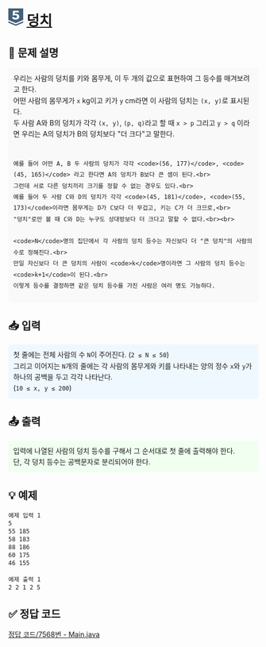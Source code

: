 <!-- ChatGPT를 사용하여 꾸몄습니다 -->
# <img src="https://github.com/GUBBIB/BaekJoonCode/blob/main/Tier_Img/Silver-5.svg" alt="티어그림" width="30px" height="35px"> [덩치](https://www.acmicpc.net/problem/7568)

<h2>📝 문제 설명</h2>
<div style="background-color: #f9f9f9; padding: 10px; border-radius: 5px; line-height: 1.6;">
    우리는 사람의 덩치를 키와 몸무게, 이 두 개의 값으로 표현하여 그 등수를 매겨보려고 한다.<br>
    어떤 사람의 몸무게가 <code>x</code> kg이고 키가 <code>y</code> cm라면 이 사람의 덩치는 <code>(x, y)</code>로 표시된다.<br>
    두 사람 A와 B의 덩치가 각각 <code>(x, y)</code>, <code>(p, q)</code>라고 할 때 <code>x > p</code> 그리고 <code>y > q</code> 이라면 우리는 A의 덩치가 B의 덩치보다 "더 크다"고 말한다.<br><br>

    예를 들어 어떤 A, B 두 사람의 덩치가 각각 <code>(56, 177)</code>, <code>(45, 165)</code> 라고 한다면 A의 덩치가 B보다 큰 셈이 된다.<br>
    그런데 서로 다른 덩치끼리 크기를 정할 수 없는 경우도 있다.<br>
    예를 들어 두 사람 C와 D의 덩치가 각각 <code>(45, 181)</code>, <code>(55, 173)</code>이라면 몸무게는 D가 C보다 더 무겁고, 키는 C가 더 크므로,<br>
    "덩치"로만 볼 때 C와 D는 누구도 상대방보다 더 크다고 말할 수 없다.<br><br>

    <code>N</code>명의 집단에서 각 사람의 덩치 등수는 자신보다 더 "큰 덩치"의 사람의 수로 정해진다.<br>
    만일 자신보다 더 큰 덩치의 사람이 <code>k</code>명이라면 그 사람의 덩치 등수는 <code>k+1</code>이 된다.<br>
    이렇게 등수를 결정하면 같은 덩치 등수를 가진 사람은 여러 명도 가능하다.
</div>

<h2>📥 입력</h2>
<div style="background-color: #f0f8ff; padding: 10px; border-radius: 5px; line-height: 1.6;">
    첫 줄에는 전체 사람의 수 <code>N</code>이 주어진다. (<code>2 ≤ N ≤ 50</code>)<br>
    그리고 이어지는 <code>N</code>개의 줄에는 각 사람의 몸무게와 키를 나타내는 양의 정수 <code>x</code>와 <code>y</code>가 하나의 공백을 두고 각각 나타난다.<br>
    (<code>10 ≤ x, y ≤ 200</code>)
</div>

<h2>📤 출력</h2>
<div style="background-color: #f0fff0; padding: 10px; border-radius: 5px; line-height: 1.6;">
    입력에 나열된 사람의 덩치 등수를 구해서 그 순서대로 첫 줄에 출력해야 한다.<br>
    단, 각 덩치 등수는 공백문자로 분리되어야 한다.
</div>

<h2>💡 예제</h2>

```plaintext
예제 입력 1
5
55 185
58 183
88 186
60 175
46 155

예제 출력 1
2 2 1 2 5
```

## ✅ 정답 코드
[정답 코드/7568번 - Main.java]()